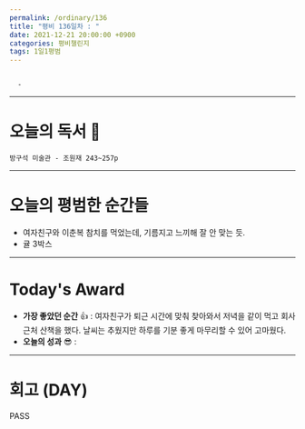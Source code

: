 ```yaml
---
permalink: /ordinary/136
title: "평비 136일차 : "
date: 2021-12-21 20:00:00 +0900
categories: 평비챌린지
tags: 1일1평범
---
```

```

  - 
```

---
# 오늘의 독서 📕
`방구석 미술관 - 조원재 243~257p`  

---
# 오늘의 평범한 순간들
- 여자친구와 이춘복 참치를 먹었는데, 기름지고 느끼해 잘 안 맞는 듯.
- 귤 3박스

---
# Today's Award
- **가장 좋았던 순간** 👍 : 여자친구가 퇴근 시간에 맞춰 찾아와서 저녁을 같이 먹고 회사 근처 산책을 했다. 날씨는 추웠지만 하루를 기분 좋게 마무리할 수 있어 고마웠다.
- **오늘의 성과** 😎 : 
---
# 회고 (DAY)
PASS